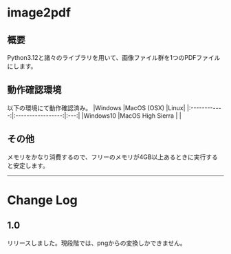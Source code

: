 # image2pdf
## 概要
Python3.12と諸々のライブラリを用いて、画像ファイル群を1つのPDFファイルにします。  

## 動作確認環境
以下の環境にて動作確認済み。
|Windows       |MacOS (OSX)        |Linux|
|:------------:|:-----------------:|:---:|
|Windows10     |MacOS High Sierra  |     |

## その他  
メモリをかなり消費するので、フリーのメモリが4GB以上あるときに実行すると安定します。

---
# Change Log
## 1.0
リリースしました。現段階では、pngからの変換しかできません。
